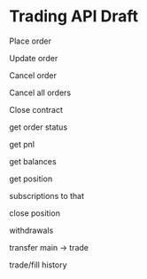# Trading API Draft

Place order

Update order

Cancel order

Cancel all orders

Close contract



get order status 

get pnl

get balances

get position

subscriptions to that

close position

withdrawals

transfer main -> trade

trade/fill history
